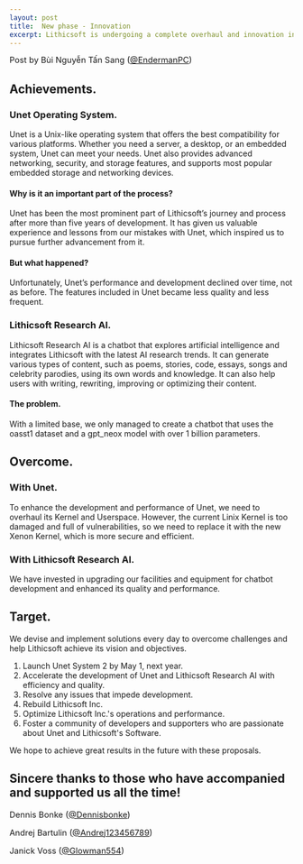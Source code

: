 ```yaml
---
layout: post
title:  New phase - Innovation
excerpt: Lithicsoft is undergoing a complete overhaul and innovation in its new phase. We have evaluated our progress since 2019 and set new objectives for the future.
---
```

<span style="font-size: 11pt;">Post by Bùi Nguyễn Tấn Sang
([@EndermanPC](https://github.com/EndermanPC))
</span>

## Achievements.

### Unet Operating System.

Unet is a Unix-like operating system that offers the best compatibility for various platforms. Whether you need a server, a desktop, or an embedded system, Unet can meet your needs. Unet also provides advanced networking, security, and storage features, and supports most popular embedded storage and networking devices.

#### Why is it an important part of the process?

Unet has been the most prominent part of Lithicsoft’s journey and process after more than five years of development. It has given us valuable experience and lessons from our mistakes with Unet, which inspired us to pursue further advancement from it.

#### But what happened?

Unfortunately, Unet’s performance and development declined over time, not as before. The features included in Unet became less quality and less frequent.

### Lithicsoft Research AI.

Lithicsoft Research AI is a chatbot that explores artificial intelligence and integrates Lithicsoft with the latest AI research trends. It can generate various types of content, such as poems, stories, code, essays, songs and celebrity parodies, using its own words and knowledge. It can also help users with writing, rewriting, improving or optimizing their content.

#### The problem.

With a limited base, we only managed to create a chatbot that uses the oasst1 dataset and a gpt_neox model with over 1 billion parameters.

## Overcome.

### With Unet.

To enhance the development and performance of Unet, we need to overhaul its Kernel and Userspace. However, the current Linix Kernel is too damaged and full of vulnerabilities, so we need to replace it with the new Xenon Kernel, which is more secure and efficient.

### With Lithicsoft Research AI.

We have invested in upgrading our facilities and equipment for chatbot development and enhanced its quality and performance.

## Target.

We devise and implement solutions every day to overcome challenges and help Lithicsoft achieve its vision and objectives.

1. Launch Unet System 2 by May 1, next year.
2. Accelerate the development of Unet and Lithicsoft Research AI with efficiency and quality.
3. Resolve any issues that impede development.
4. Rebuild Lithicsoft Inc.
5. Optimize Lithicsoft Inc.'s operations and performance.
6. Foster a community of developers and supporters who are passionate about Unet and Lithicsoft's Software.

We hope to achieve great results in the future with these proposals.

## Sincere thanks to those who have accompanied and supported us all the time!

<span style="font-size: 11pt;">Dennis Bonke
([@Dennisbonke](https://github.com/Dennisbonke))
</span>

<span style="font-size: 11pt;">Andrej Bartulin
([@Andrej123456789](https://github.com/Andrej123456789))
</span>

<span style="font-size: 11pt;">Janick Voss
([@Glowman554](https://github.com/Glowman554))
</span>
